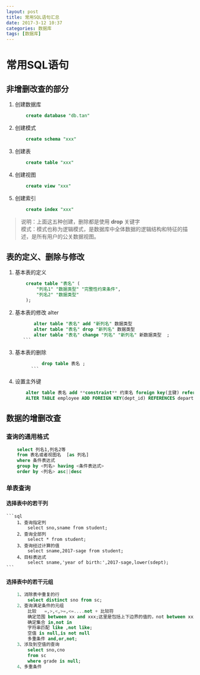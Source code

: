 ```yaml
---
layout: post
title: 常用SQL语句汇总
date: 2017-3-12 10:37
categories: 数据库
tags: [数据库]
---
```


# 常用SQL语句
## 非增删改查的部分
 1. 创建数据库
	```sql
		create database "db.tan"
	```
 2. 创建模式
	```sql
		create schema "xxx"  
	```  
 3. 创建表
	```sql
		create table "xxx"  
	```  
 4. 创建视图
	```sql
		create view "xxx"
	```
 5. 创建索引
	```sql
		create index "xxx"
	```
> 说明：上面这五种创建，删除都是使用 **drop** 关键字  
> 模式：模式也称为逻辑模式，是数据库中全体数据的逻辑结构和特征的描述，是所有用户的公关数据视图。

## 表的定义、删除与修改

 1. 基本表的定义
	```sql
		create table "表名" (
			"列名1" "数据类型" "完整性约束条件",
			"列名2" "数据类型"
		);
	```
 2. 基本表的修改  alter
	 ```sql
			alter table "表名" add "新列名" 数据类型
			alter table "表名" drop "新列名" 数据类型
			alter table "表名" change "列名" "新列名" 新数据类型  ;
		```
 3. 基本表的删除 
	  ```sql
				drop table 表名 ;
			```
 4. 设置主外键
	```sql
		alter table 表名 add **constraint** 约束名 foreign key(主键) references 外表(外表的属性); 
		ALTER TABLE employee ADD FOREIGN KEY(dept_id) REFERENCES department(id); 
	```
## 数据的增删改查
### 查询的通用格式
```sql
	select 列名1,列名2等 
	from 表名或者视图名  [as 列名]
	where 条件表达式
	group by <列名> having <条件表达式>
	order by <列名> asc||desc 
```
### 单表查询
#### 选择表中的若干列
	```sql
		1、查询指定列
			select sno,sname from student;
		2、查询全部列
			select * from student;
		3、查询经过计算的值
			select sname,2017-sage from student;
		4、目标表达式
			select sname,'year of birth:',2017-sage,lower(sdept);
	```
#### 选择表中的若干元组
```sql
	1、消除表中重复的行
		select distinct sno from sc;
	2、查询满足条件的元组
		比较   =,>,<,>=,<=....not + 比较符
		确定范围 between xx and xxx;这里是包括上下边界的值的，not between xxx and xxx;
		确定集合 in,not in
		字符串匹配 like ,not like;
		空值 is null,is not null
		多重条件 and,or,not;
	3、涉及到空值的查询
		select sno,cno
		from sc
		where grade is null;
	4、多重条件
```